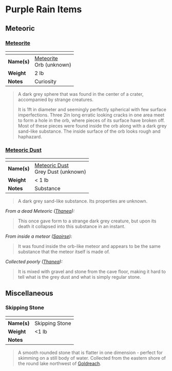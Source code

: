 # Purple Rain Items

## Meteoric

### [Meteorite](meteoric/meteorite.md)

| []() | |
| --- | --- |
| **Name(s)** | [Meteorite](meteoric/meteorite.md)<br>Orb (unknown) |
| **Weight** | 2 lb |
| **Notes** | Curiosity |

> A dark grey sphere that was found in the center of a crater, accompanied by strange creatures.
>
> It is 1ft in diameter and seemingly perfectly spherical with few surface imperfections. Three 2in long erratic looking cracks in one area meet to form a hole in the orb, where pieces of its surface have broken off. Most of these pieces were found inside the orb along with a dark grey sand-like substance. The inside surface of the orb looks rough and haphazard.

### [Meteoric Dust](meteoric/meteoric-dust.md)

| []() | |
| --- | --- |
| **Name(s)** | [Meteoric Dust](meteoric/meteoric-dust.md)<br>Grey Dust (unknown) |
| **Weight** | < 1 lb |
| **Notes** | Substance |

> A dark grey sand-like substance. Its properties are unknown.

*From a dead Meteoric ([Thanea](../../astarus/people/thanea.md)):*

> This once gave form to a strange dark grey creature, but upon its death it collapsed into this substance in an instant.

*From inside a meteor ([Saoirse](../../astarus/people/saoirse.md)):*

> It was found inside the orb-like meteor and appears to be the same substance that the meteor itself is made of.

*Collected poorly ([Thanea](../../astarus/people/thanea.md)):*

> It is mixed with gravel and stone from the cave floor, making it hard to tell what is the grey dust and what is simply regular stone.

## Miscellaneous

### Skipping Stone

| []() | |
| --- | --- |
| **Name(s)** | Skipping Stone |
| **Weight** | <1 lb |
| **Notes** | |

> A smooth rounded stone that is flatter in one dimension - perfect for skimming on a still body of water. Collected from the eastern shore of the round lake northwest of [Goldreach](../civilisations/kingdom-of-astor/SETTLEMENTS/GOLDREACH/README.md).
